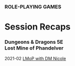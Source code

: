 ### ROLE-PLAYING GAMES

# Session Recaps

### Dungeons & Dragons 5E<br />Lost Mine of Phandelver

2021-02 [LMoP with DM Nicole](/session/2021-lmop-with-dm-nicole)
